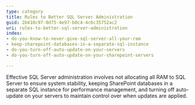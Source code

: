 ```yaml
---
type: category
title: Rules to Better SQL Server Administration
guid: 2b410c97-0d75-4e97-b0c4-4c6c35752ac2
uri: rules-to-better-sql-server-administration
index:
- do-you-know-to-never-give-sql-server-all-your-ram
- keep-sharepoint-databases-in-a-separate-sql-instance
- do-you-turn-off-auto-update-on-your-servers
- do-you-turn-off-auto-update-on-your-sharepoint-servers

---
```


Effective SQL Server administration involves not allocating all RAM to SQL Server to ensure system stability, keeping SharePoint databases in a separate SQL instance for performance management, and turning off auto-update on your servers to maintain control over when updates are applied.
